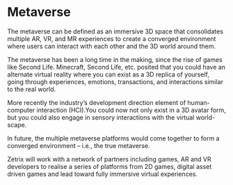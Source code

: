 # Metaverse

The metaverse can be defined as an immersive 3D space that consolidates multiple AR, VR, and MR experiences to create a converged environment where users can interact with each other and the 3D world around them.&#x20;

The metaverse has been a long time in the making, since the rise of games like Second Life. Minecraft, Second Life, etc. posited that you could have an alternate virtual reality where you can exist as a 3D replica of yourself, going through experiences, emotions, transactions, and interactions similar to the real world.&#x20;

More recently the industry’s development direction element of human-computer interaction (HCI).You could now not only exist in a 3D avatar form, but you could also engage in sensory interactions with the virtual world-scape.&#x20;

In future, the multiple metaverse platforms would come together to form a converged environment – i.e., the true metaverse.&#x20;

Zetrix will work with a network of partners including games, AR and VR developers to realise a series of platforms from 2D games, digital asset driven games and lead toward fully immersive virtual experiences.
